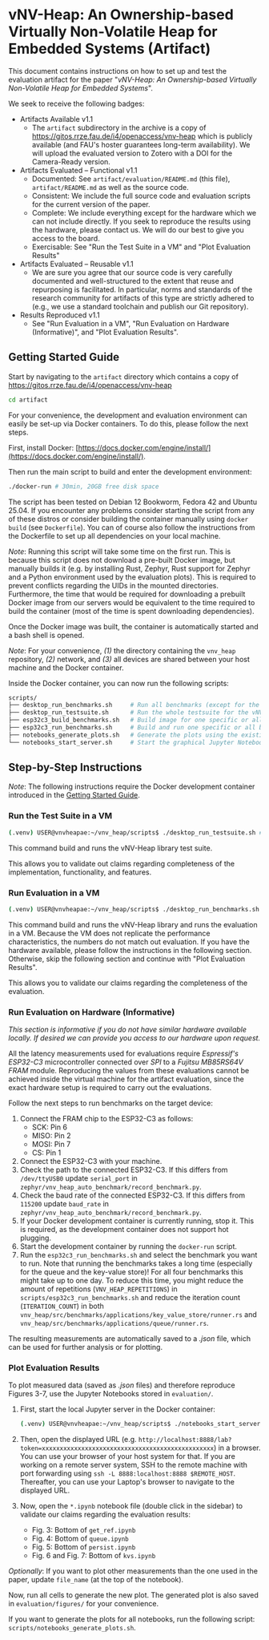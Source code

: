 # vNV-Heap: An Ownership-based Virtually Non-Volatile Heap for Embedded Systems (Artifact)

This document contains instructions on how to set up and test the evaluation artifact for the paper "*vNV-Heap: An Ownership-based Virtually Non-Volatile Heap for Embedded Systems*".

We seek to receive the following badges:
- Artifacts Available v1.1
  - The `artifact` subdirectory in the archive is a copy of
    https://gitos.rrze.fau.de/i4/openaccess/vnv-heap which is publicly
    available (and FAU's hoster guarantees long-term availability). We
    will upload the evaluated version to Zotero with a DOI for the
    Camera-Ready version.
- Artifacts Evaluated – Functional v1.1
  - Documented: See `artifact/evaluation/README.md` (this file),
    `artifact/README.md` as well as the source code.
  - Consistent: We include the full source code and evaluation scripts for the current version of the paper.
  - Complete: We include everything except for the hardware which we can
    not include directly. If you seek to reproduce the results using the
    hardware, please contact us. We will do our best to give you
    access to the board.
  - Exercisable: See "Run the Test Suite in a VM" and "Plot Evaluation Results"
- Artifacts Evaluated – Reusable v1.1
  - We are sure you agree that our source code is very carefully
    documented and well-structured to the extent that reuse and
    repurposing is facilitated. In particular, norms and standards of
    the research community for artifacts of this type are strictly
    adhered to (e.g., we use a standard toolchain and publish our Git
    repository).
- Results Reproduced v1.1
  - See "Run Evaluation in a VM", "Run Evaluation on Hardware
    (Informative)", and "Plot Evaluation Results".

## Getting Started Guide

Start by navigating to the `artifact` directory which contains a copy of https://gitos.rrze.fau.de/i4/openaccess/vnv-heap

``` sh
cd artifact
```

For your convenience, the development and evaluation environment can easily be set-up via Docker containers.
To do this, please follow the next steps.

First, install Docker: [https://docs.docker.com/engine/install/](https://docs.docker.com/engine/install/).

Then run the main script to build and enter the development environment:

```bash
./docker-run # 30min, 20GB free disk space
```

The script has been tested on Debian 12 Bookworm, Fedora 42 and Ubuntu
25.04. If you encounter any problems consider starting the script from
any of these distros or consider building the container manually using
`docker build` (see `Dockerfile`). You can of course also follow the
instructions from the Dockerfile to set up all dependencies on your
local machine.

*Note*: Running this script will take some time on the first run. This
is because this script does not download a pre-built Docker image, but
manually builds it (e.g. by installing Rust, Zephyr, Rust support for
Zephyr and a Python environment used by the evaluation plots). This is
required to prevent conflicts regarding the UIDs in the mounted
directories. Furthermore, the time that would be required for
downloading a prebuilt Docker image from our servers would be equivalent
to the time required to build the container (most of the time is spent
downloading dependencies).

Once the Docker image was built, the container is automatically started
and a bash shell is opened.

*Note*: For your convenience, *(1)* the directory containing the `vnv_heap` repository, *(2)* network, and *(3)* all devices are shared between your host machine and the Docker container.

Inside the Docker container, you can now run the following scripts:

```bash
scripts/
├── desktop_run_benchmarks.sh     # Run all benchmarks (except for the persist benchmark) on the desktop machine. This is not meant for any latency measurements, but for debugging/testing.
├── desktop_run_testsuite.sh      # Run the whole testsuite for the vNV-Heap library
├── esp32c3_build_benchmarks.sh   # Build image for one specific or all benchmarks
├── esp32c3_run_benchmarks.sh     # Build and run one specific or all benchmarks.
├── notebooks_generate_plots.sh   # Generate the plots using the existing Jupyter notebooks
└── notebooks_start_server.sh     # Start the graphical Jupyter Notebook server. This can be used for example to choose select different raw data to be used for the plots
```

## Step-by-Step Instructions

*Note*: The following instructions require the Docker development container introduced in the [Getting Started Guide](#getting-started-guide).

### Run the Test Suite in a VM

``` bash
(.venv) USER@vnvheapae:~/vnv_heap/scripts$ ./desktop_run_testsuite.sh # 2min
```

This command build and runs the vNV-Heap library test suite.

This allows you to validate out claims regarding completeness of the
implementation, functionality, and features.

### Run Evaluation in a VM

``` bash
(.venv) USER@vnvheapae:~/vnv_heap/scripts$ ./desktop_run_benchmarks.sh # 7min
```

This command build and runs the vNV-Heap library and runs the evaluation
in a VM. Because the VM does not replicate the performance
characteristics, the numbers do not match out evaluation. If you have
the hardware available, please follow the instructions in the following
section. Otherwise, skip the following section and continue with "Plot
Evaluation Results".

This allows you to validate our claims regarding the completeness of the
evaluation.

### Run Evaluation on Hardware (Informative)

*This section is informative if you do not have similar hardware available locally. If desired we can provide you access to our hardware upon request.*

All the latency measurements used for evaluations require
*Espressif's ESP32-C3* microcontroller connected over *SPI* to a
*Fujitsu MB85RS64V FRAM* module. Reproducing the values from these
evaluations cannot be achieved inside the virtual machine for the
artifact evaluation, since the exact hardware setup is required to carry
out the evaluations.

Follow the next steps to run benchmarks on the target device:

1. Connect the FRAM chip to the ESP32-C3 as follows:
    - SCK: Pin 6
    - MISO: Pin 2
    - MOSI: Pin 7
    - CS: Pin 1
2. Connect the ESP32-C3 with your machine.
3. Check the path to the connected ESP32-C3. If this differs from `/dev/ttyUSB0` update `serial_port` in `zephyr/vnv_heap_auto_benchmark/record_benchmark.py`.
4. Check the baud rate of the connected ESP32-C3. If this differs from `115200` update `baud_rate` in `zephyr/vnv_heap_auto_benchmark/record_benchmark.py`.
5. If your Docker development container is currently running, stop it. This is required, as the development container does not support hot plugging.
6. Start the development container by running the `docker-run` script.
7. Run the `esp32c3_run_benchmarks.sh` and select the benchmark you want to run. Note that running the benchmarks takes a long time (especially for the queue and the key-value store)! For all four benchmarks this might take up to one day. To reduce this time, you might reduce the amount of repetitions (`VNV_HEAP_REPETITIONS`) in `scripts/esp32c3_run_benchmarks.sh` and reduce the iteration count (`ITERATION_COUNT`) in both `vnv_heap/src/benchmarks/applications/key_value_store/runner.rs` and `vnv_heap/src/benchmarks/applications/queue/runner.rs`.

The resulting measurements are automatically saved to a *.json* file, which can be used for further analysis or for plotting.

### Plot Evaluation Results

To plot measured data (saved as *.json* files) and therefore reproduce
Figures 3-7, use the Jupyter Notebooks stored in `evaluation/`.

1. First, start the local Jupyter server in the Docker container:

   ``` bash
   (.venv) USER@vnvheapae:~/vnv_heap/scripts$ ./notebooks_start_server.sh 
   ```

2. Then, open the displayed URL (e.g.
   `http://localhost:8888/lab?token=xxxxxxxxxxxxxxxxxxxxxxxxxxxxxxxxxxxxxxxxxxxxxxxx`)
   in a browser. You can use your browser of your host system for that.
   If you are working on a remote server system, SSH to the remote
   machine with port forwarding using `ssh -L 8888:localhost:8888 $REMOTE_HOST`. Thereafter, you can use your Laptop's browser to
   navigate to the displayed URL.

3. Now, open the `*.ipynb` notebook file (double click in the sidebar) to
   validate our claims regarding the evaluation results:
   - Fig. 3: Bottom of `get_ref.ipynb`
   - Fig. 4: Bottom of `queue.ipynb`
   - Fig. 5: Bottom of `persist.ipynb`
   - Fig. 6 and Fig. 7: Bottom of `kvs.ipynb`

*Optionally*: If you want to plot other measurements than the one used
in the paper, update `file_name` (at the top of the notebook).

Now, run all cells to generate the new plot. The generated plot is also
saved in `evaluation/figures/` for your convenience.

If you want to generate the plots for all notebooks, run the following
script: `scripts/notebooks_generate_plots.sh`.
